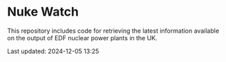 # Nuke Watch

This repository includes code for retrieving the latest information available on the output of EDF nuclear power plants in the UK.

Last updated: 2024-12-05 13:25